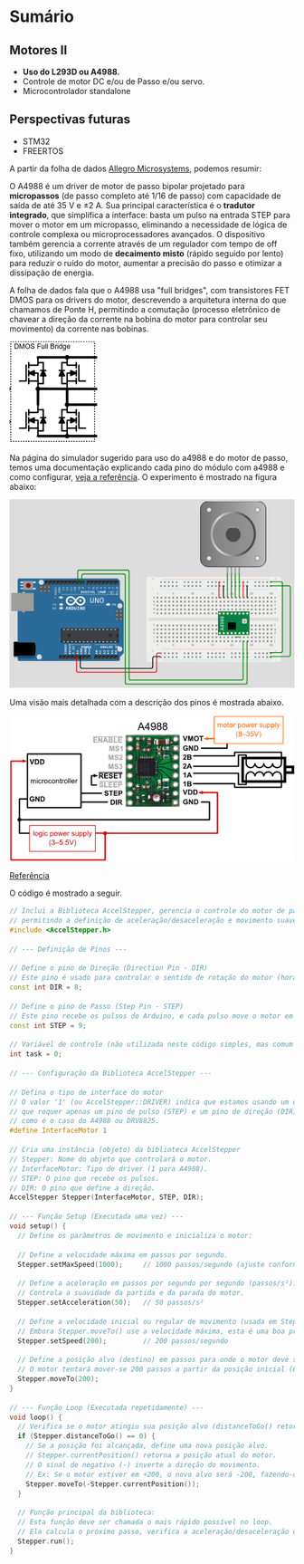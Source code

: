 # Sumário

## Motores II

* **Uso do L293D ou A4988.**
* Controle de motor DC e/ou de Passo e/ou servo.
* Microcontrolador standalone

## Perspectivas futuras
* STM32
* FREERTOS

A partir da folha de dados [Allegro Microsystems](https://www.allegromicro.com/en/products/motor-drivers/brush-dc-motor-drivers/a4988), podemos resumir:

O A4988 é um driver de motor de passo bipolar projetado para **micropassos** (de passo completo até 1/16 de passo) com capacidade de saída de até 35 V e ±2 A. Sua principal característica é o **tradutor integrado**, que simplifica a interface: basta um pulso na entrada STEP para mover o motor em um micropasso, eliminando a necessidade de lógica de controle complexa ou microprocessadores avançados. O dispositivo também gerencia a corrente através de um regulador com tempo de off fixo, utilizando um modo de **decaimento misto** (rápido seguido por lento) para reduzir o ruído do motor, aumentar a precisão do passo e otimizar a dissipação de energia.

A folha de dados fala que o A4988 usa "full bridges", com transistores FET DMOS para os drivers do motor, descrevendo a arquitetura interna do que chamamos de Ponte H, permitindo a comutação (processo eletrônico de chavear a direção da corrente na bobina do motor para controlar seu movimento) da corrente nas bobinas.

![Figura retirada do datasheet](img/full_bridge.png)

Na página do simulador sugerido para uso do a4988 e do motor de passo, temos uma documentação explicando cada pino do módulo com a4988 e como configurar, [veja a referência](https://docs.wokwi.com/pt-BR/parts/wokwi-a4988). O experimento é mostrado na figura abaixo:


![Experimento a4988 e motor de passo.](img/a4988+stepper.png)

Uma visão mais detalhada com a descrição dos pinos é mostrada abaixo.

![Descrição pinos a4988](img/291_3_H.png)

[Referência](https://d229kd5ey79jzj.cloudfront.net/291/images/291_3_H.png)

O código é mostrado a seguir.

```cpp
// Inclui a Biblioteca AccelStepper, gerencia o controle do motor de passo,
// permitindo a definição de aceleração/desaceleração e movimento suave.
#include <AccelStepper.h>
 
// --- Definição de Pinos ---

// Define o pino de Direção (Direction Pin - DIR)
// Este pino é usado para controlar o sentido de rotação do motor (horário/anti-horário).
const int DIR = 8;

// Define o pino de Passo (Step Pin - STEP)
// Este pino recebe os pulsos do Arduino, e cada pulso move o motor em um passo/micropasso.
const int STEP = 9;

// Variável de controle (não utilizada neste código simples, mas comum em lógica mais complexa)
int task = 0;
 
// --- Configuração da Biblioteca AccelStepper ---

// Defina o tipo de interface do motor
// O valor '1' (ou AccelStepper::DRIVER) indica que estamos usando um driver externo
// que requer apenas um pino de pulso (STEP) e um pino de direção (DIR),
// como é o caso do A4988 ou DRV8825.
#define InterfaceMotor 1
 
// Cria uma instância (objeto) da biblioteca AccelStepper
// Stepper: Nome do objeto que controlará o motor.
// InterfaceMotor: Tipo de driver (1 para A4988).
// STEP: O pino que recebe os pulsos.
// DIR: O pino que define a direção.
AccelStepper Stepper(InterfaceMotor, STEP, DIR);
 
// --- Função Setup (Executada uma vez) ---
void setup() {
  // Define os parâmetros de movimento e inicializa o motor:
  
  // Define a velocidade máxima em passos por segundo.
  Stepper.setMaxSpeed(1000);     // 1000 passos/segundo (ajuste conforme o motor e driver)
  
  // Define a aceleração em passos por segundo por segundo (passos/s²).
  // Controla a suavidade da partida e da parada do motor.
  Stepper.setAcceleration(50);   // 50 passos/s²
  
  // Define a velocidade inicial ou regular de movimento (usada em Stepper.runSpeed()).
  // Embora Stepper.moveTo() use a velocidade máxima, esta é uma boa prática.
  Stepper.setSpeed(200);         // 200 passos/segundo
  
  // Define a posição alvo (destino) em passos para onde o motor deve se mover.
  // O motor tentará mover-se 200 passos a partir da posição inicial (0).
  Stepper.moveTo(200);           
}
 
// --- Função Loop (Executada repetidamente) ---
void loop() {
  // Verifica se o motor atingiu sua posição alvo (distanceToGo() retorna 0 quando a posição é alcançada).
  if (Stepper.distanceToGo() == 0) {
    // Se a posição foi alcançada, define uma nova posição alvo.
    // Stepper.currentPosition() retorna a posição atual do motor.
    // O sinal de negativo (-) inverte a direção do movimento.
    // Ex: Se o motor estiver em +200, o novo alvo será -200, fazendo-o retornar à posição inicial (0).
    Stepper.moveTo(-Stepper.currentPosition());
  }
 
  // Função principal da biblioteca:
  // Esta função deve ser chamada o mais rápido possível no loop.
  // Ela calcula o próximo passo, verifica a aceleração/desaceleração e aciona o pino STEP conforme necessário.
  Stepper.run();
}
```
